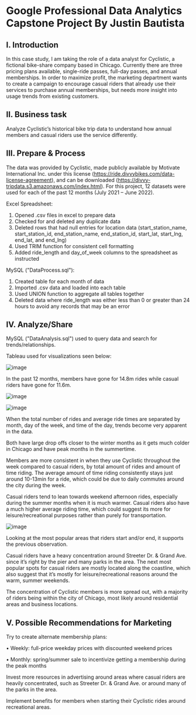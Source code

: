 # Google Professional Data Analytics Capstone Project By Justin Bautista
## I.	Introduction

In this case study, I am taking the role of a data analyst for Cyclistic, a fictional bike-share company based in Chicago. 
Currently there are three pricing plans available, single-ride passes, full-day passes, and annual memberships. In order to maximize profit, the marketing department wants to create a campaign to encourage casual riders that already use their services to purchase annual memberships, but needs more insight into usage trends from existing customers. 
## II.	Business task
Analyze Cyclistic’s historical bike trip data to understand how annual members and casual riders use the service differently.  
## III.	Prepare & Process
The data was provided by Cyclistic, made publicly available by Motivate International Inc. under this license (https://ride.divvybikes.com/data-license-agreement), and can be downloaded (https://divvy-tripdata.s3.amazonaws.com/index.html). For this project, 12 datasets were used for each of the past 12 months (July 2021 – June 2022).

Excel Spreadsheet:
1.	Opened .csv files in excel to prepare data
2.	Checked for and deleted any duplicate data
3.	Deleted rows that had null entries for location data (start_station_name, start_station_id, end_station_name, end_station_id, start_lat, start_lng, end_lat, and end_lng) 
4.	Used TRIM function for consistent cell formatting 
5.	Added ride_length and day_of_week columns to the spreadsheet as instructed

MySQL ("DataProcess.sql"):
1.	Created table for each month of data
2.	Imported .csv data and loaded into each table
3.	Used UNION function to aggregate all tables together 
4.	Deleted data where ride_length was either less than 0 or greater than 24 hours to avoid any records that may be an error



## IV.	Analyze/Share
MySQL ("DataAnalysis.sql") used to query data and search for trends/relationships.

Tableau used for visualizations seen below: 

![image](https://user-images.githubusercontent.com/110259558/190229641-591b1bd9-fb8d-40ec-853d-79d5cd5b5c0e.png)

In the past 12 months, members have gone for 14.8m rides while casual riders have gone for 11.6m.



![image](https://user-images.githubusercontent.com/110259558/190229695-81d98672-94a8-468c-8d5c-eee384281a86.png)

![image](https://user-images.githubusercontent.com/110259558/190230181-a1f3f176-5f5a-4e68-8266-46e115bcabd2.png)


When the total number of rides and average ride times are separated by month, day of the week, and time of the day, trends become very apparent in the data. 

Both have large drop offs closer to the winter months as it gets much colder in Chicago and have peak months in the summertime.

Members are more consistent in when they use Cyclistic throughout the week compared to casual riders, by total amount of rides and amount of time riding. The average amount of time riding consistently stays just around 10-13min for a ride, which could be due to daily commutes around the city during the week.

Casual riders tend to lean towards weekend afternoon rides, especially during the summer months when it is much warmer. Casual riders also have a much higher average riding time, which could suggest its more for leisure/recreational purposes rather than purely for transportation.

![image](https://user-images.githubusercontent.com/110259558/190230236-f36a1e21-e7f3-4884-b791-b8c1e69f5deb.png)

Looking at the most popular areas that riders start and/or end, it supports the previous observation. 

Casual riders have a heavy concentration around Streeter Dr. & Grand Ave. since it’s right by the pier and many parks in the area. The next most popular spots for casual riders are mostly located along the coastline, which also suggest that it’s mostly for leisure/recreational reasons around the warm, summer weekends.

The concentration of Cyclistic members is more spread out, with a majority of riders being within the city of Chicago, most likely around residential areas and business locations.


## V.	Possible Recommendations for Marketing

Try to create alternate membership plans:

•	Weekly: full-price weekday prices with discounted weekend prices

•	Monthly: spring/summer sale to incentivize getting a membership during the peak months 

Invest more resources in advertising around areas where casual riders are heavily concentrated, such as Streeter Dr. & Grand Ave. or around many of the parks in the area.

Implement benefits for members when starting their Cyclistic rides around recreational areas.
